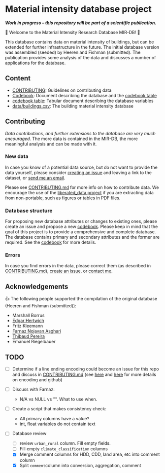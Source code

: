 # Material intensity database project

***Work in progress – this repository will be part of a scientific publication.***

:floppy_disk:  Welcome to the Material Intensity Research Database MIR-DB!  :floppy_disk:  

This database contains data on material intensity of buildings, but can be extended for further infrastructure in the future. The initial database version was assembled (seeded) by Heeren and Fishman (submitted). The publication provides some analysis of the data and discusses a number of applications for the database.

## Content

- [CONTRIBUTING](CONTRIBUTING.md): Guidelines on contributing data
- [Codebook](codebook.md): Document describing the database and the [codebook table](codebook.csv)
- [codebook table](codebook.csv): Tabular document describing the database variables
- [data/buildings.csv](data/buildings.csv): The building material intensity database

## Contributing

*Data contributions, and further extensions to the database are very much encouraged.* The more data is contained in the MIR-DB, the more meaningful analysis and can be made with it.

### New data

In case you know of a potential data source, but do not want to provide the data yourself, please consider [creating an issue](https://github.com/nheeren/material_intensity_db/issues/) and leaving a link to the dataset, or [send me an email](https://github.com/nheeren).

Please see [CONTRIBUTING.md](CONTRIBUTING.md) for more info on how to contribute data. We encourage the use of the [liberated_data project](https://github.com/nheeren/liberated_data) if you are extracting data from non-portable, such as figures or tables in PDF files.

### Database structure

For proposing new database attributes or changes to existing ones, please create an issue and propose a new [codebook](codebook.md). Please keep in mind that the goal of this project is to provide a comprehensive and complete database. The database contains primary and secondary attributes and the former are required. See the [codebook](codebook.md) for more details.

### Errors

In case you find errors in the data, please correct them (as described in [CONTRIBUTING.md](CONTRIBUTING.md)), [create an issue](https://github.com/nheeren/material_intensity_db/issues/), or [contact me](https://github.com/nheeren).

## Acknowledgements

:+1: The following people supported the compilation of the original database (Heeren and Fishman (submitted)):

- Marshall Borrus
- [Edgar Hertwich](https://github.com/Hertwich)
- Fritz Kleemann 
- [Farnaz Nojavan Asghari](https://github.com/farnazn)
- [Thibaud Pereira](https://github.com/ThibPereira)
- Emanuel Riegelbauer

## TODO

- [ ] Determine if a line ending encoding could become an issue for this repo and discuss in [CONTRIBUTING.md](CONTRIBUTING.md) (see [here](https://stackoverflow.com/a/10855862/2075003) and [here](https://help.github.com/articles/dealing-with-line-endings/) for more details on encoding and github)
- [ ] Discuss with Farnaz:
  - N/A vs NULL vs "". What to use when.
- [ ] Create a script that makes consistency check:
  - All primary columns have a value?
  - int, float variables do not contain text

- [ ] Database review
  - [ ] review `urban_rural` column. Fill empty fields.	
  - [ ] Fill empty `climate_classification` columns
  - [x] Merge comment columns for HDD, CDD, land area, etc into comment column
  - [x] Split `comment`column into conversion, aggregation, comment